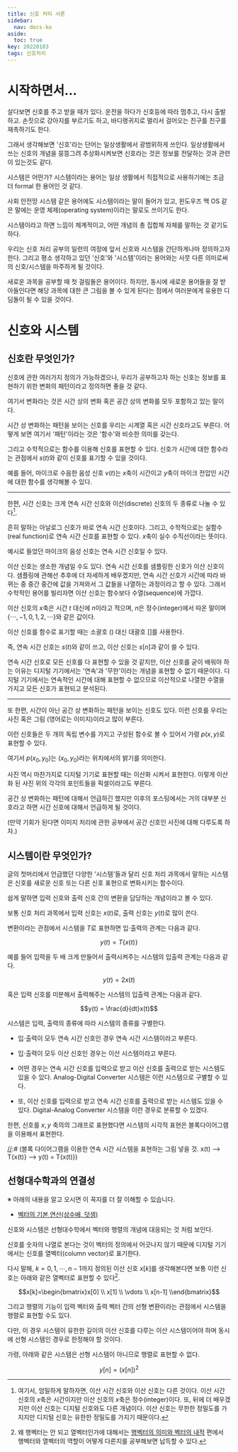 ```yaml
---
title: 신호 처리 서론
sidebar:
  nav: docs-ko
aside:
  toc: true
key: 20220103
tags: 신호처리
---
```


# 시작하면서...

살다보면 신호를 주고 받을 때가 있다. 운전을 하다가 신호등에 따라 멈추고, 다시 출발하고. 손짓으로 강아지를 부르기도 하고, 바디랭귀지로 멀리서 걸어오는 친구를 친구를 재촉하기도 한다.

그래서 생각해보면 '신호'라는 단어는 일상생활에서 광범위하게 쓰인다. 일상생활에서 쓰는 신호의 개념을 뭉뜽그려 추상화시켜보면 신호라는 것은 정보를 전달하는 것과 관련이 있는것도 같다.

시스템은 어떤가? 시스템이라는 용어는 일상 생활에서 직접적으로 사용하기에는 조금 더 formal 한 용어인 것 같다. 

사회 안전망 시스템 같은 용어에도 시스템이라는 말이 들어가 있고, 윈도우즈 맥 OS 같은 말에는 운영 체제(operating system)이라는 말로도 쓰이기도 한다.

시스템이라고 하면 느낌이 체계적이고, 어떤 개념의 총 집합체 자체를 말하는 것 같기도 하다. 


우리는 신호 처리 공부의 일련의 여정에 앞서 신호와 시스템을 간단하게나마 정의하고자 한다. 그리고 평소 생각하고 있던 '신호'와 '시스템'이라는 용어와는 사뭇 다른 의미로써의 신호/시스템을 마주하게 될 것이다.

새로운 과목을 공부할 때 첫 걸림돌은 용어이다. 하지만, 동시에 새로운 용어들을 잘 받아들인다면 해당 과목에 대한 큰 그림을 볼 수 있게 된다는 점에서 여러분에게 유용한 디딤돌이 될 수 있을 것이다.

# 신호와 시스템

## 신호란 무엇인가?

신호에 관한 여러가지 정의가 가능하겠으나, 우리가 공부하고자 하는 신호는 정보를 표현하기 위한 변화의 패턴이라고 정의하면 좋을 것 같다.

여기서 변화라는 것은 시간 상의 변화 혹은 공간 상의 변화를 모두 포함하고 있는 말이다.

시간 상 변화하는 패턴을 보이는 신호를 우리는 시계열 혹은 시간 신호라고도 부른다. 어떻게 보면 여기서 '패턴'이라는 것은 '함수'와 비슷한 의미를 갖는다.

그리고 수학적으로는 함수를 이용해 신호를 표현할 수 있다. 신호가 시간에 대한 함수라는 관점에서 $s(t)$와 같이 신호를 표기할 수 있을 것이다.


예를 들어, 마이크로 수음한 음성 신호 $v(t)$는 $x$축이 시간이고 $y$축이 마이크 전압인 시간에 대한 함수를 생각해볼 수 있다.

[//]:# (마이크로 수음한 음성 신호 그림 들어갈 곳. 안/녕/하/세/요 를 녹음해보자.)

---

한편, 시간 신호는 크게 연속 시간 신호와 이산(discrete) 신호의 두 종류로 나눌 수 있다[^1].

[^1]: 여기서, 엄밀하게 말하자면, 이산 시간 신호와 이산 신호는 다른 것이다. 이산 시간 신호의 $x$축은 시간이지만 이산 신호의 $x$축은 정수(integer)이다. 또, 뒤에 더 배우겠지만 이산 신호는 디지털 신호와도 다른 개념이다. 이산 신호는 무한한 정밀도를 가지지만 디지털 신호는 유한한 정밀도를 가지기 때문이다.

흔히 말하는 아날로그 신호가 바로 연속 시간 신호이다. 그리고, 수학적으로는 실함수(real function)로 연속 시간 신호를 표현할 수 있다. $x$축이 실수 수직선이라는 뜻이다.

예시로 들었던 마이크의 음성 신호는 연속 시간 신호일 수 있다.

이산 신호는 생소한 개념일 수도 있다. 연속 시간 신호를 샘플링한 신호가 이산 신호이다. 샘플링에 관해선 추후에 더 자세하게 배우겠지만, 연속 시간 신호가 시간에 따라 바뀌는 중 중간 중간에 값을 가져와서 그 값들을 나열하는 과정이라고 할 수 있다. 그래서 수학적인 용어를 빌리자면 이산 신호는 함수보다 수열(sequence)에 가깝다.

[//]:# (연속 시간 신호를 샘플링해서 이산 신호로 만드는 과정에 대한 그림 넣을 것)

이산 신호의 $x$축은 시간 $t$ 대신에 $n$이라고 적으며, $n$은 정수(integer)에서 따온 말이며 $\lbrace \cdots, -1, 0, 1, 2, \cdots \rbrace$와 같은 값이다. 

이산 신호를 함수로 표기할 때는 소괄호 () 대신 대괄호 []를 사용한다.

즉, 연속 시간 신호는 $s(t)$와 같이 쓰고, 이산 신호는 $s[n]$과 같이 쓸 수 있다.

연속 시간 신호로 모든 신호를 다 표현할 수 있을 것 같지만, 이산 신호를 굳이 배워야 하는 이유는 디지털 기기에서는 '연속'과 '무한'이라는 개념을 표현할 수 없기 때문이다. 디지털 기기에서는 연속적인 시간에 대해 표현할 수 없으므로 이산적으로 나열한 수열을 가지고 모든 신호가 표현되고 분석된다.

---

또 한편, 시간이 아닌 공간 상 변화하는 패턴을 보이는 신호도 있다. 이런 신호를 우리는 사진 혹은 그림 (영어로는 이미지)이라고 많이 부른다.

이런 신호들은 두 개의 독립 변수를 가지고 구성된 함수로 볼 수 있어서 가령 $p(x,y)$로 표현할 수 있다.

여기서 $p(x_0, y_0)$는 $(x_0, y_0)$라는 위치에서의 밝기를 의미한다. 

[//]:# (grey scale 그림에서 intensity = 함수값임을 보여줄 수 있는 그림 넣을 것)

사진 역시 마찬가지로 디지털 기기로 표현할 때는 이산화 시켜서 표현한다. 이렇게 이산화 된 사진 위의 각각의 포인트들을 픽셀이라고도 부른다.


공간 상 변화하는 패턴에 대해서 언급하긴 했지만 이후의 포스팅에서는 거의 대부분 신호라고 하면 시간 신호에 대해서 언급하게 될 것이다.

(만약 기회가 된다면 이미지 처리에 관한 공부에서 공간 신호인 사진에 대해 다루도록 하자.)

## 시스템이란 무엇인가?

글의 첫머리에서 언급했던 다양한 '시스템'들과 달리 신호 처리 과목에서 말하는 시스템은 신호를 새로운 신호 또는 다른 신호 표현으로 변화시키는 함수이다.

쉽게 말하면 입력 신호와 출력 신호 간의 변환을 담당하는 개념이라고 볼 수 있다.

보통 신호 처리 과목에서 입력 신호는 $x(t)$로, 출력 신호는 $y(t)$로 많이 쓴다.

변환이라는 관점에서 시스템을 $T$로 표현하면 입$\cdot$출력의 관계는 다음과 같다.

$$y(t)=T\lbrace x(t) \rbrace$$

예를 들어 입력을 두 배 크게 만들어서 출력시켜주는 시스템의 입출력 관계는 다음과 같다.

$$y(t) = 2 x(t)$$

혹은 입력 신호를 미분해서 출력해주는 시스템의 입출력 관계는 다음과 같다.

$$y(t) = \frac{d}{dt}x(t)$$

시스템은 입력, 출력의 종류에 따라 시스템의 종류를 구별한다. 

* 입$\cdot$출력이 모두 연속 시간 신호인 경우 연속 시간 시스템이라고 부른다.

* 입$\cdot$출력이 모두 이산 신호인 경우는 이산 시스템이라고 부른다.

* 어떤 경우는 연속 시간 신호를 입력으로 받고 이산 신호를 출력으로 받는 시스템도 있을 수 있다. Analog-Digital Converter 시스템은 이런 시스템으로 구별할 수 있다.

* 또, 이산 신호를 입력으로 받고 연속 시간 신호를 출력으로 받는 시스템도 있을 수 있다. Digital-Analog Converter 시스템을 이런 경우로 분류할 수 있겠다.

한편, 신호를 $x, y$ 축의의 그래프로 표현했다면 시스템의 시각적 표현은 블록다이어그램을 이용해서 표현한다.

[//]:# (블록 다이어그램을 이용한 연속 시간 시스템을 표현하는 그림 넣을 것. x(t) --> T{x(t)} --> y(t) = T{x(t)})

## 선형대수학과의 연결성

※ 아래의 내용을 알고 오시면 이 꼭지를 더 잘 이해할 수 있습니다.

* [벡터의 기본 연산(상수배, 덧셈)](https://angeloyeo.github.io/2020/09/07/basic_vector_operation.html)

신호와 시스템은 선형대수학에서 벡터와 행렬의 개념에 대응되는 것 처럼 보인다.

신호를 숫자의 나열로 본다는 것이 벡터의 정의에서 어긋나지 않기 때문에 디지털 기기에서는 신호를 열벡터(column vector)로 표기한다.

다시 말해, $k=0, 1, \cdots, n-1$까지 정의된 이산 신호 $x[k]$를 생각해본다면 보통 이런 신호는 아래와 같은 열벡터로 표현할 수 있다[^2].

[^2]: 왜 행벡터는 안 되고 열벡터인가에 대해서는 [행벡터의 의미와 벡터의 내적](https://angeloyeo.github.io/2020/09/09/row_vector_and_inner_product.html) 편에서 행벡터와 열벡터의 역할이 어떻게 다른지를 공부해보면 납득할 수 있다.

$$x[k]=\begin{bmatrix}x[0] \\ x[1] \\ \vdots \\ x[n-1] \\end{bmatrix}$$

그리고 행렬의 기능이 입력 벡터와 출력 벡터 간의 선형 변환이라는 관점에서 시스템을 행렬로 표현할 수도 있다.

다만, 이 경우 시스템이 유한한 길이의 이산 신호를 다루는 이산 시스템이어야 하며 동시에 선형 시스템인 경우로 한정해야 할 것이다.

가령, 아래와 같은 시스템은 선형 시스템이 아니므로 행렬로 표현할 수 없다.

$$y[n]=(x[n])^2$$

